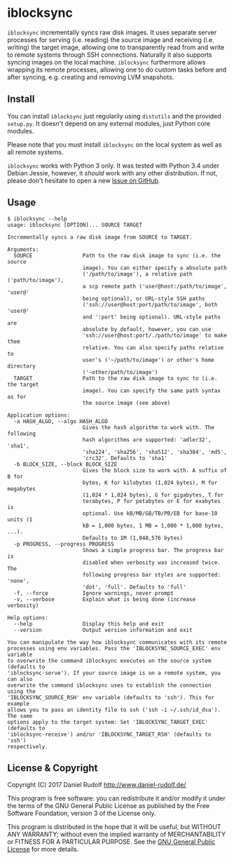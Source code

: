 iblocksync
==========

`iblocksync` incrementally syncs raw disk images. It uses separate server processes for serving (i.e. reading) the source image and receiving (i.e. writing) the target image, allowing one to transparently read from and write to remote systems through SSH connections. Naturally it also supports syncing images on the local machine. `iblocksync` furthermore allows wrapping its remote processes, allowing one to do custom tasks before and after syncing, e.g. creating and removing LVM snapshots.

Install
-------

You can install `iblocksync` just regularily using `distutils` and the provided `setup.py`. It doesn't depend on any external modules, just Python core modules.

Please note that you must install `iblocksync` on the local system as well as all remote systems.

`iblocksync` works with Python 3 only. It was tested with Python 3.4 under Debian Jessie, however, it *should* work with any other distribution. If not, please don't hesitate to open a new [Issue on GitHub](https://github.com/PhrozenByte/iblocksync/issues).

Usage
-----

```
$ iblocksync --help
usage: iblocksync [OPTION]... SOURCE TARGET

Incrementally syncs a raw disk image from SOURCE to TARGET.

Arguments:
  SOURCE                Path to the raw disk image to sync (i.e. the source
                        image). You can either specify a absolute path
                        ('/path/to/image'), a relative path ('path/to/image'),
                        a scp remote path ('user@host:/path/to/image', 'user@'
                        being optional), or URL-style SSH paths
                        ('ssh://user@host:port/path/to/image', both 'user@'
                        and ':port' being optional). URL-style paths are
                        absolute by default, however, you can use
                        'ssh://user@host:port/./path/to/image' to make them
                        relative. You can also specify paths relative to
                        user's ('~/path/to/image') or other's home directory
                        ('~other/path/to/image')
  TARGET                Path to the raw disk image to sync to (i.e. the target
                        image). You can specify the same path syntax as for
                        the source image (see above)

Application options:
  -a HASH_ALGO, --algo HASH_ALGO
                        Gives the hash algorithm to work with. The following
                        hash algorithms are supported: 'adler32', 'sha1',
                        'sha224', 'sha256', 'sha512', 'sha384', 'md5',
                        'crc32'. Defaults to 'sha1'
  -b BLOCK_SIZE, --block BLOCK_SIZE
                        Gives the block size to work with. A suffix of B for
                        bytes, K for kilobytes (1,024 bytes), M for megabytes
                        (1,024 * 1,024 bytes), G for gigabytes, T for
                        terabytes, P for petabytes or E for exabytes is
                        optional. Use kB/MB/GB/TB/PB/EB for base-10 units (1
                        kB = 1,000 bytes, 1 MB = 1,000 * 1,000 bytes, ...).
                        Defaults to 1M (1,048,576 bytes)
  -p PROGRESS, --progress PROGRESS
                        Shows a simple progress bar. The progress bar is
                        disabled when verbosity was increased twice. The
                        following progress bar styles are supported: 'none',
                        'dot', 'full'. Defaults to 'full'
  -f, --force           Ignore warnings, never prompt
  -v, --verbose         Explain what is being done (increase verbosity)

Help options:
  --help                Display this help and exit
  --version             Output version information and exit

You can manipulate the way how iblocksync communicates with its remote
processes using env variables. Pass the 'IBLOCKSYNC_SOURCE_EXEC' env variable
to overwrite the command iblocksync executes on the source system (defaults to
'iblocksync-serve'). If your source image is on a remote system, you can also
overwrite the command iblocksync uses to establish the connection using the
'IBLOCKSYNC_SOURCE_RSH' env variable (defaults to 'ssh'). This for example
allows you to pass an identity file to ssh ('ssh -i ~/.ssh/id_dsa'). The same
options apply to the target system: Set 'IBLOCKSYNC_TARGET_EXEC' (defaults to
'iblocksync-receive') and/or 'IBLOCKSYNC_TARGET_RSH' (defaults to 'ssh')
respectively.
```

License & Copyright
-------------------

Copyright (C) 2017  Daniel Rudolf <http://www.daniel-rudolf.de/>

This program is free software: you can redistribute it and/or modify it under the terms of the GNU General Public License as published by the Free Software Foundation, version 3 of the License only.

This program is distributed in the hope that it will be useful, but WITHOUT ANY WARRANTY; without even the implied warranty of MERCHANTABILITY or FITNESS FOR A PARTICULAR PURPOSE.  See the [GNU General Public License](LICENSE) for more details.
